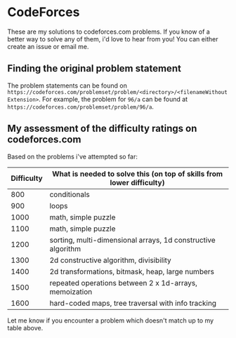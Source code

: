 # CodeForces

These are my solutions to codeforces.com problems. If you know of a better way to solve any of them, i'd love to hear from you! You can either create an issue or email me.

## Finding the original problem statement
The problem statements can be found on `https://codeforces.com/problemset/problem/<directory>/<filenameWithoutExtension>`. For example, the problem for `96/a` can be found at `https://codeforces.com/problemset/problem/96/a`.

## My assessment of the difficulty ratings on codeforces.com
Based on the problems i've attempted so far:

| Difficulty | What is needed to solve this (on top of skills from lower difficulty)     |
| ---------- | ------------------------------------------------------------------------- |
| 800        | conditionals                                                              |
| 900        | loops                                                                     |
| 1000       | math, simple puzzle                                                       |
| 1100       | math, simple puzzle                                                       |
| 1200       | sorting, multi-dimensional arrays, 1d constructive algorithm              |
| 1300       | 2d constructive algorithm, divisibility                                   |
| 1400       | 2d transformations, bitmask, heap, large numbers                          |
| 1500       | repeated operations between 2 x 1d-arrays, memoization                    |
| 1600       | hard-coded maps, tree traversal with info tracking                        |

Let me know if you encounter a problem which doesn't match up to my table above.

